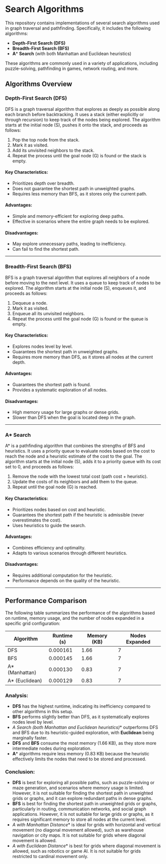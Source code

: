 # Search Algorithms

This repository contains implementations of several search algorithms used in graph traversal and pathfinding. Specifically, it includes the following algorithms:

- **Depth-First Search (DFS)**
- **Breadth-First Search (BFS)**
- **A*** **Search** (with both Manhattan and Euclidean heuristics)

These algorithms are commonly used in a variety of applications, including puzzle-solving, pathfinding in games, network routing, and more.

## Algorithms Overview

### Depth-First Search (DFS)

DFS is a graph traversal algorithm that explores as deeply as possible along each branch before backtracking. It uses a stack (either explicitly or through recursion) to keep track of the nodes being explored. The algorithm starts at the initial node (S), pushes it onto the stack, and proceeds as follows:
1. Pop the top node from the stack.
2. Mark it as visited.
3. Add its unvisited neighbors to the stack.
4. Repeat the process until the goal node (G) is found or the stack is empty.

#### Key Characteristics:
- Prioritizes depth over breadth.
- Does not guarantee the shortest path in unweighted graphs.
- Requires less memory than BFS, as it stores only the current path.

#### Advantages:
- Simple and memory-efficient for exploring deep paths.
- Effective in scenarios where the entire graph needs to be explored.

#### Disadvantages:
- May explore unnecessary paths, leading to inefficiency.
- Can fail to find the shortest path.

---

### Breadth-First Search (BFS)

BFS is a graph traversal algorithm that explores all neighbors of a node before moving to the next level. It uses a queue to keep track of nodes to be explored. The algorithm starts at the initial node (S), enqueues it, and proceeds as follows:
1. Dequeue a node.
2. Mark it as visited.
3. Enqueue all its unvisited neighbors.
4. Repeat the process until the goal node (G) is found or the queue is empty.

#### Key Characteristics:
- Explores nodes level by level.
- Guarantees the shortest path in unweighted graphs.
- Requires more memory than DFS, as it stores all nodes at the current depth.

#### Advantages:
- Guarantees the shortest path is found.
- Provides a systematic exploration of all nodes.

#### Disadvantages:
- High memory usage for large graphs or dense grids.
- Slower than DFS when the goal is located deep in the graph.

---

### A* Search

A* is a pathfinding algorithm that combines the strengths of BFS and heuristics. It uses a priority queue to evaluate nodes based on the cost to reach the node and a heuristic estimate of the cost to the goal. The algorithm starts at the initial node (S), adds it to a priority queue with its cost set to 0, and proceeds as follows:
1. Remove the node with the lowest total cost (path cost + heuristic).
2. Update the costs of its neighbors and add them to the queue.
3. Repeat until the goal node (G) is reached.

#### Key Characteristics:
- Prioritizes nodes based on cost and heuristic.
- Guarantees the shortest path if the heuristic is admissible (never overestimates the cost).
- Uses heuristics to guide the search.

#### Advantages:
- Combines efficiency and optimality.
- Adapts to various scenarios through different heuristics.

#### Disadvantages:
- Requires additional computation for the heuristic.
- Performance depends on the quality of the heuristic.

---

## Performance Comparison

The following table summarizes the performance of the algorithms based on runtime, memory usage, and the number of nodes expanded in a specific grid configuration:

| Algorithm              | Runtime (s) | Memory (KB) | Nodes Expanded |
|------------------------|-------------|-------------|----------------|
| DFS                    | 0.000161    | 1.66        | 7              |
| BFS                    | 0.000145    | 1.66        | 7              |
| A* (Manhattan)         | 0.000130    | 0.83        | 7              |
| A* (Euclidean)         | 0.000129    | 0.83        | 7              |

### Analysis:
- **DFS** has the highest runtime, indicating its inefficiency compared to other algorithms in this setup.
- **BFS** performs slightly better than DFS, as it systematically explores nodes level by level.
- **A* Search (both Manhattan and Euclidean heuristics)** outperforms DFS and BFS due to its heuristic-guided exploration, with **Euclidean** being marginally faster.
- **DFS** and **BFS** consume the most memory (1.66 KB), as they store more intermediate nodes during exploration.
- **A*** algorithms require less memory (0.83 KB) because the heuristic effectively limits the nodes that need to be stored and processed.

### Conclusion:
- **DFS** is best for exploring all possible paths, such as puzzle-solving or maze generation, and scenarios where memory usage is limited. However, it is not suitable for finding the shortest path in unweighted grids or graphs, and it can explore redundant paths in dense graphs.
- **BFS** is best for finding the shortest path in unweighted grids or graphs, particularly in routing, communication networks, and social graph applications. However, it is not suitable for large grids or graphs, as it requires significant memory to store all nodes at the current level.
- **A* with Manhattan Distance** is ideal for grids with horizontal and vertical movement (no diagonal movement allowed), such as warehouse navigation or city maps. It is not suitable for grids where diagonal movement is allowed.
- **A* with Euclidean Distance** is best for grids where diagonal movement is allowed, such as robotics or game AI. It is not suitable for grids restricted to cardinal movement only.
